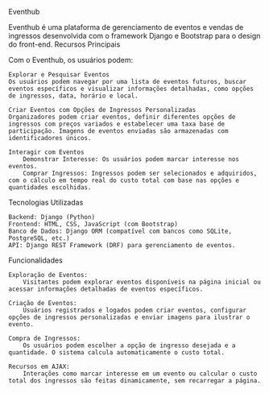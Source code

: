 Eventhub

Eventhub é uma plataforma de gerenciamento de eventos e vendas de ingressos desenvolvida com o framework Django e Bootstrap para o design do front-end.
Recursos Principais

Com o Eventhub, os usuários podem:

    Explorar e Pesquisar Eventos
    Os usuários podem navegar por uma lista de eventos futuros, buscar eventos específicos e visualizar informações detalhadas, como opções de ingressos, data, horário e local.

    Criar Eventos com Opções de Ingressos Personalizadas
    Organizadores podem criar eventos, definir diferentes opções de ingressos com preços variados e estabelecer uma taxa base de participação. Imagens de eventos enviadas são armazenadas com identificadores únicos.

    Interagir com Eventos
        Demonstrar Interesse: Os usuários podem marcar interesse nos eventos.
        Comprar Ingressos: Ingressos podem ser selecionados e adquiridos, com o cálculo em tempo real do custo total com base nas opções e quantidades escolhidas.

Tecnologias Utilizadas

    Backend: Django (Python)
    Frontend: HTML, CSS, JavaScript (com Bootstrap)
    Banco de Dados: Django ORM (compatível com bancos como SQLite, PostgreSQL, etc.)
    API: Django REST Framework (DRF) para gerenciamento de eventos.

Funcionalidades

    Exploração de Eventos:
        Visitantes podem explorar eventos disponíveis na página inicial ou acessar informações detalhadas de eventos específicos.

    Criação de Eventos:
        Usuários registrados e logados podem criar eventos, configurar opções de ingressos personalizadas e enviar imagens para ilustrar o evento.

    Compra de Ingressos:
        Os usuários podem escolher a opção de ingresso desejada e a quantidade. O sistema calcula automaticamente o custo total.

    Recursos em AJAX:
        Interações como marcar interesse em um evento ou calcular o custo total dos ingressos são feitas dinamicamente, sem recarregar a página.
